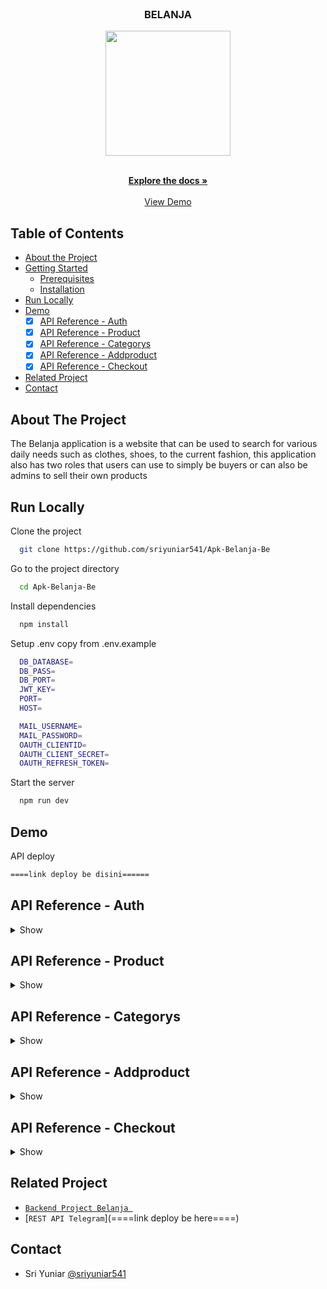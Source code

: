<br />
<p align="center">

  <h3 align="center">BELANJA</h3>
  <p align="center">
    <image align="center" width="200" src='https://res.cloudinary.com/dxrsjyu6o/image/upload/v1675087904/belanja/Group_1159_1_rhys0v.png' />
  </p>

  <p align="center">
    <br />
    <a href="https://github.com/sriyuniar541/Apk-Belanja-Be"><strong>Explore the docs »</strong></a>
    <br />
    <br />
    <a href="======link deploy be disini======">View Demo</a>
  </p>
</p>



## Table of Contents

* [About the Project](#about-the-project)
* [Getting Started](#getting-started)
  * [Prerequisites](#prerequisites)
  * [Installation](#installation)
* [Run Locally](https://github.com/sriyuniar541/Apk-Belanja-Be/edit/master/README.md#run-locally)
* [Demo](https://github.com/sriyuniar541/Apk-Belanja-Be/edit/master/README.md#demo)
  *  [x] [API Reference - Auth](#api-reference---auth)
  *  [x] [API Reference - Product](#api-reference---product)
  *  [x] [API Reference - Categorys](#api-reference---categorys)
  *  [x] [API Reference - Addproduct](#api-reference---addproduct)
  *  [x] [API Reference - Checkout](#api-reference---checkout)
* [Related Project](#related-project)
* [Contact](#contact)

## About The Project

The Belanja application is a website that can be used to search for various daily needs such as clothes, shoes, to the current fashion, this application also has two roles that users can use to simply be buyers or can also be admins to sell their own products

## Run Locally

Clone the project

```bash
  git clone https://github.com/sriyuniar541/Apk-Belanja-Be
```

Go to the project directory

```bash
  cd Apk-Belanja-Be
```

Install dependencies

```bash
  npm install
```

Setup .env copy from .env.example

```bash
  DB_DATABASE=
  DB_PASS=
  DB_PORT=
  JWT_KEY=
  PORT=
  HOST=

  MAIL_USERNAME=
  MAIL_PASSWORD=
  OAUTH_CLIENTID=
  OAUTH_CLIENT_SECRET=
  OAUTH_REFRESH_TOKEN=
```

Start the server

```bash
  npm run dev
```

## Demo

API deploy 

```bash
====link deploy be disini======
```

## API Reference - Auth

<details>
<summary>Show</summary>
<br>

#### Register Toko(Admin)

```
  POST /users/register/toko
```

Field body form

| Field      | Type     | Description                     |
| :--------- | :------- | :------------------------------ |
| `email` | `string` | **Required**. with format email          |
| `fullname`    | `string` | **Required**. fullname |
| `password`    | `string` | **Required**. password |
| `role` | `string` | **Required**. role          |

Response 200

```json
{
  "success": true,
  "statusCode": 200,
  "data": {
    "otp": "069973"
  },
  "message": "register success please check your email to verif"
}
```

#### Register Custommer

```
  POST /users/register/cust
```

Field body form

| Field      | Type     | Description                     |
| :--------- | :------- | :------------------------------ |
| `email` | `string` | **Required**. with format email          |
| `fullname`    | `string` | **Required**. fullname |
| `password`    | `string` | **Required**. password |
| `role` | `string` | **Required**. role          |

Response 200

```json
{
  "success": true,
  "statusCode": 200,
  "data": {
    "otp": "010112"
  },
  "message": "register success please check your email to verif"
}
```

#### Login

```
  POST /users/login
```

Field body form

| Field      | Type     | Description                     |
| :--------- | :------- | :------------------------------ |
| `email`    | `string` | **Required**. with format email |
| `password` | `string` | **Required**. password          |

Response 200

```json
{
  "success": true,
  "statusCode": 200,
  "data": {
    "id": "d73e8a2a-3e66-4f61-b5a5-f80681d7aa0e",
    "email": "sriyuniar866@gmail.com",
    "fullname": "sulistiyawati",
    "role": "toko",
    "adress": "null",
    "photo": "null",
    "gender": "null", 
    "phonenumber": "null",
    "token": "eyJhbGciOiJIUzI1NiIsInR5cCI6IkpXVCJ9.eyJpZCI6ImQ3M2U4YTJhLTNlNjYtNGY2MS1iNWE1LWY4MDY4MWQ3YWEwZSIsImVtYWlsIjoic3JpeXVuaWFyODY2QGdtYWlsLmNvbSIsInJvbGUiOiJ0b2tvIiwiaWF0IjoxNjc1MTI2MTY5LCJleHAiOjE2NzUxMjk3Njl9.hk5BFLO2A8RyeBWP_C8-uGaVHTGHsYF5UT_0QJyt4xk"
  },
  "message": "login succes"
}
```

#### Verification

```
  POST /users/email/otp
```

Field body form

| Field      | Type     | Description                     |
| :--------- | :------- | :------------------------------ |
| `email`    | `string` | **Required**. with format email |
| `otp` | `string` | **Required**. otp          |

Response 200

```json
{
  "success": true,
  "statusCode": 200,
  "data": {},
  "message": "email succes"
}
```

#### Edit profile

```
  PUT /users/:id
```

Field auth

| Field    | Type     | Description                             |
| :------- | :------- | :-------------------------------------- |
| `bearer` | `string` | **Required**. token from response login |

Field body form


| Field      | Type     | Description            |
| :--------- | :------- | :--------------------- |
| `email` | `string` | **Required**. with format email |
| `fullname`     | `string` | **Required**. fullname     |
| `adress`    | `file`   | **Required**. adress    |
| `photo`    | `file`   | **Required**. photo    |
| `gender`    | `file`   | **Required**. gender    |
| `phoneNumber`    | `file`   | **Required**. phoneNumber    |


Response 200

```json
{
  "success": true,
  "statusCode": 200,
  "data": [],
  "message": "update user success"
}
```


#### Get profile By Id

```
  GET /users/get/:id
```

Field auth

| Field    | Type     | Description                             |
| :------- | :------- | :-------------------------------------- |
| `bearer` | `string` | **Required**. token from response login |

Response 200

```json
{
  "success": true,
  "statusCode": 200,
  "data": [
    {
      "id": "d73e8a2a-3e66-4f61-b5a5-f80681d7aa0e",
      "email": "sriyuniar866@gmail.com",
      "password": "$2a$10$bmsk0algTYXSfnvROlON2ekrfeX8EnjrISN8NbuLGUeD2VYxEAhV6",
      "fullname": "sri yuniar",
      "role": "toko",
      "adress": "Ambon-Maluku",
      "photo": "http://localhost:4000/img/photo-1675742627709.png",
      "gender": "perempuan",
      "phonenumber": "undefined",
      "verif": 1,
      "otp": 980052
    }
  ],
  "message": "get user success"
}
```
</details>

## API Reference - Product

<details>
<summary>Show</summary>
<br>

#### Get All Product

```
  Get /product
```

Response 200

```json
{
  "success": true,
  "statusCode": 200,
  "data": [
    {
      "id": 34,
      "name": "Baju-2",
      "stock": 2,
      "price": 26000,
      "categorys": "t_shirt",
      "photo": "http://localhost:4000/img/photo-1669073493825.jpg",
      "active": 1
    },
    {
      "id": 35,
      "name": "Baju-3",
      "stock": 2,
      "price": 26000,
      "categorys": "t_shirt",
      "photo": "http://localhost:4000/img/photo-1669623973940.jpg",
      "active": 1
    },
    {
      "id": 64,
      "name": "baju biru",
      "stock": 9,
      "price": 30000,
      "categorys": "t_shirt",
      "photo": "http://localhost:4000/img/photo-1673942112517.png",
      "active": 1
    },
    {
      "id": 65,
      "name": "baju dua",
      "stock": 7,
      "price": 30000,
      "categorys": "t_shirt",
      "photo": "http://localhost:4000/img/photo-1674466196779.png",
      "active": 1
    },
    {
      "id": 57,
      "name": "baju kulit",
      "stock": 9,
      "price": 30000,
      "categorys": "t_shirt",
      "photo": "http://localhost:4000/img/photo-1673856734730.png",
      "active": 1
    },
    {
      "id": 58,
      "name": "baju musim dingin",
      "stock": 9,
      "price": 30000,
      "categorys": "t_shirt",
      "photo": "http://localhost:4000/img/photo-1674289082157.png",
      "active": 1
    },
    {
      "id": 47,
      "name": "baju tes",
      "stock": 4,
      "price": 2900,
      "categorys": "t_shirt",
      "photo": "http://localhost:4000/img/photo-1673107016791.jpg",
      "active": 1
    },
    {
      "id": 62,
      "name": "baju tes aja",
      "stock": 10,
      "price": 35000,
      "categorys": "t_shirt",
      "photo": "http://localhost:4000/img/photo-1673980498544.png",
      "active": 1
    },
    {
      "id": 67,
      "name": "baju tes baru",
      "stock": 4,
      "price": 35000,
      "categorys": "t_shirt",
      "photo": "http://localhost:4000/img/photo-1674099949882.png",
      "active": 1
    },
    {
      "id": 69,
      "name": "baju tes jual",
      "stock": 9,
      "price": 29000,
      "categorys": "t_shirt",
      "photo": "http://localhost:4000/img/photo-1674347325879.png",
      "active": 1
    },
    {
      "id": 60,
      "name": "Bandung Tas",
      "stock": 9,
      "price": 2900,
      "categorys": "tas",
      "photo": "http://localhost:4000/img/photo-1674368321326.png",
      "active": 1
    },
    {
      "id": 43,
      "name": "celana-1",
      "stock": 3,
      "price": 25000,
      "categorys": "short",
      "photo": "http://localhost:4000/img/photo-1669301795815.jpg",
      "active": 1
    },
    {
      "id": 44,
      "name": "celana-panjang-1",
      "stock": 3,
      "price": 25000,
      "categorys": "pants",
      "photo": "http://localhost:4000/img/photo-1669218944539.jpg",
      "active": 1
    },
    {
      "id": 45,
      "name": "celana-panjang-2",
      "stock": 3,
      "price": 25000,
      "categorys": "pants",
      "photo": "http://localhost:4000/img/photo-1669830459177.jpg",
      "active": 1
    },
    {
      "id": 56,
      "name": "celana baru luar biasa",
      "stock": 4,
      "price": 26000,
      "categorys": "pants",
      "photo": "http://localhost:4000/img/photo-1673733986107.jpg",
      "active": 1
    },
    {
      "id": 36,
      "name": "jacket-1",
      "stock": 3,
      "price": 25000,
      "categorys": "jacket",
      "photo": "http://localhost:4000/img/photo-1669527361734.jpg",
      "active": 1
    },
    {
      "id": 37,
      "name": "jacket-2",
      "stock": 3,
      "price": 25000,
      "categorys": "jacket",
      "photo": "http://localhost:4000/img/photo-1669723477379.jpg",
      "active": 1
    },
    {
      "id": 38,
      "name": "jacket-3",
      "stock": 3,
      "price": 25000,
      "categorys": "jacket",
      "photo": "http://localhost:4000/img/photo-1669824207812.jpg",
      "active": 1
    },
    {
      "id": 39,
      "name": "jacket-4",
      "stock": 3,
      "price": 25000,
      "categorys": "jacket",
      "photo": "http://localhost:4000/img/photo-1669728728302.jpg",
      "active": 1
    },
    {
      "id": 40,
      "name": "sepatu-1",
      "stock": 3,
      "price": 25000,
      "categorys": "soes",
      "photo": "http://localhost:4000/img/photo-1669806080398.png",
      "active": 1
    }
  ],
  "message": "get data success"
}
```

#### Get Product By Id

```
  GET /product/:id
```

Response 200

```json
{
  "success": true,
  "statusCode": 200,
  "data": [
    {
      "id": 34,
      "name": "Baju-2",
      "stock": 2,
      "price": 26000,
      "categorys_id": 1,
      "photo": "http://localhost:4000/img/photo-1669073493825.jpg"
    }
  ],
  "message": "get data success"
}
```

#### Get Product By User_Id
```
  GET /product/user
```
Field auth

| Field   | Type     | Description                            |
| :------ | :------- | :------------------------------------- |
| `bearer` | `string` | **Required**. token from response login        |

Field body params

| Field      | Type     | Description            |
| :--------- | :------- | :--------------------- |
| `id`     | `string` | **Required**. id from req.payload   |

Response 200

```json
{
  "success": true,
  "statusCode": 200,
  "data": [
    {
      "id": 34,
      "name": "Baju-2",
      "stock": 2,
      "price": 26000,
      "categorys_id": 1,
      "photo": "http://localhost:4000/img/photo-1669073493825.jpg"
    }
  ],
  "message": "get data success"
} 
```
#### Delete Product 
```
  DELETE /product/:id
```
Field auth

| Field   | Type     | Description                            |
| :------ | :------- | :------------------------------------- |
| `bearer` | `string` | **Required**. token from response login        |

Field body params

| Field      | Type     | Description            |
| :--------- | :------- | :--------------------- |
| `id`     | `string` | **Required**. id from req.params   |

Response 200

```json
{
  "success": true,
  "statusCode": 200,
  "data": [],
  "message": "delete data sukses"
}   
```

#### Update product 

```
  PUT /product/:id
```
Field auth

| Field   | Type     | Description                            |
| :------ | :------- | :------------------------------------- |
| `bearer` | `string` | **Required**. token from response login        |

Field body form

| Field      | Type     | Description            |
| :--------- | :------- | :--------------------- |
| `name`     | `string` | **Required**. name    |
| `stock`     | `integer` | **Required**. stock    |
| `price`     | `integer` | **Required**. price    |
| `categorys_id`     | `string` | **Required**. categorys_id    |
| `photo`     | `string` | **Required**. photo    |


Response 200

```json
{
  "success": true,
  "statusCode": 200,
  "data": [],
  "message": "insert data sukses"
}  
```

#### Insert Product

```
  POST /product
```

Field auth

| Field   | Type     | Description                            |
| :------ | :------- | :------------------------------------- |
| `bearer` | `string` | **Required**. token from response login        |

Field body form

| Field      | Type     | Description            |
| :--------- | :------- | :--------------------- |
| `name`     | `string` | **Required**. name    |
| `stock`     | `integer` | **Required**. stock    |
| `price`     | `integer` | **Required**. price    |
| `categorys_id`     | `string` | **Required**. categorys_id    |
| `photo`     | `string` | **Required**. photo    |


Response 200

```json
{
  "success": true,
  "statusCode": 200,
  "data": [],
  "message": "delete data sukses"
}  
```

#### Update status non active Product

```
  PUT /product/notActive/:id
```

Field auth

| Field   | Type     | Description                            |
| :------ | :------- | :------------------------------------- |
| `bearer` | `string` | **Required**. token from response login        |

Field body form

| Field      | Type     | Description            |
| :--------- | :------- | :--------------------- |
| `id`     | `string` | **Required**. id from req.params    |



Response 200

```json
{
  "success": true,
  "statusCode": 200,
  "data": [],
  "message": "update data sukses"
}
```

#### Update status active Product

```
  PUT /product/active/:id
```

Field auth

| Field   | Type     | Description                            |
| :------ | :------- | :------------------------------------- |
| `bearer` | `string` | **Required**. token from response login        |

Field body form

| Field      | Type     | Description            |
| :--------- | :------- | :--------------------- |
| `id`     | `string` | **Required**. id from req.params    |



Response 200

```json
{
  "success": true,
  "statusCode": 200,
  "data": [],
  "message": "update data sukses"
}
```

</details>

## API Reference - Categorys

<details>
<summary>Show</summary>
<br>

#### Insert Categorys

```
  POST /categorys
```
Field auth

| Field    | Type     | Description                             |
| :------- | :------- | :-------------------------------------- |
| `bearer` | `string` | **Required**. token from response login |

Field body form

| Field      | Type     | Description            |
| :--------- | :------- | :--------------------- |
| `categorys`     | `string` | **Required**. categorys    |

Response 200

```json
{
  "success": true,
  "statusCode": 200,
  "data": [],
  "message": "insert data sukses"
}
```

#### Get all categorys

```
  GET /categorys
```
Response 200

```json
{
  "success": true,
  "statusCode": 200,
  "data": [
    {
      "id": 39,
      "categorys": "kaos"
    },
    {
      "id": 38,
      "categorys": "tes category satu"
    },
    {
      "id": 31,
      "categorys": "tas"
    },
    {
      "id": 5,
      "categorys": "pants"
    },
    {
      "id": 4,
      "categorys": "short"
    },
    {
      "id": 3,
      "categorys": "jacket"
    },
    {
      "id": 2,
      "categorys": "soes"
    },
    {
      "id": 1,
      "categorys": "t_shirt"
    }
  ],
  "message": "get data sukses"
}
```

#### Update category

```
  PUT /categorys/:id
```
Field auth

| Field   | Type     | Description                            |
| :------ | :------- | :------------------------------------- |
| `bearer` | `string` | **Required**. token from response login        |

Field body params

| Field      | Type     | Description            |
| :--------- | :------- | :--------------------- |
| `id`     | `string` | **Required**. id from categorys    |

Response 200

```json
{
  "success": true,
  "statusCode": 200,
  "data": [],
  "message": "update data sukses"
}
```

#### Delete category

```
  DELETE /categorys/:id
```
Field auth

| Field   | Type     | Description                            |
| :------ | :------- | :------------------------------------- |
| `bearer` | `string` | **Required**. token from response login        |

Field body params

| Field      | Type     | Description            |
| :--------- | :------- | :--------------------- |
| `id`     | `string` | **Required**. id from categorys    |

Response 200

```json
{
  "success": true,
  "statusCode": 200,
  "data": [],
  "message": "delete data sukses"
}
```

</details>



## API Reference - Addproduct

<details>
<summary>Show</summary>
<br>

#### Insert AddProduct

```
  POST /addProduct
```
Field auth

| Field    | Type     | Description                             |
| :------- | :------- | :-------------------------------------- |
| `bearer` | `string` | **Required**. token from response login |

Field body form

| Field      | Type     | Description            |
| :--------- | :------- | :--------------------- |
| `products_id`     | `string` | **Required**. products_id    |
| `categorys_id`     | `string` | **Required**. categorys_id    |
| `user_id`     | `string` | **Required**. from req.payload.id    |
| `count`     | `string` | **Required**. count    |

Response 200   

```json
{
  "success": true,
  "statusCode": 200,
  "data": [],
  "message": "insert data sukses"
}
```

#### Get All AddProduct 

```
  GET /addProduct/All
```

Response 200

```json
{
  "success": true,
  "statusCode": 200,
  "data": [
    {
      "id": "8ff84b9e-9e90-46f9-bced-8e1b1ca596ee",
      "products_id": 38,
      "products_name": "jacket-3",
      "products_photo": "http://localhost:4000/img/photo-1669824207812.jpg",
      "products_price": 25000,
      "products_stock": 3,
      "users_toko": "0cf2484e-5638-41d9-887b-1eab61a9518d",
      "categorys": "jacket",
      "categorys_id": 3,
      "user_id": "f9635313-ef6a-4a32-8c99-1ac1d8361a76",
      "user_name": "siti nur",
      "count": 1,
      "status": 1
    },
    {
      "id": "42339235-9aef-402a-b05b-87860fa96189",
      "products_id": 65,
      "products_name": "baju dua",
      "products_photo": "http://localhost:4000/img/photo-1674466196779.png",
      "products_price": 30000,
      "products_stock": 7,
      "users_toko": "8d94ddc6-c777-42f7-a795-8df67323c524",
      "categorys": "t_shirt",
      "categorys_id": 1,
      "user_id": "f9635313-ef6a-4a32-8c99-1ac1d8361a76",
      "user_name": "siti nur",
      "count": 1,
      "status": 1
    },
    {
      "id": "abffebd7-d464-473c-aadd-81468490e290",
      "products_id": 65,
      "products_name": "baju dua",
      "products_photo": "http://localhost:4000/img/photo-1674466196779.png",
      "products_price": 30000,
      "products_stock": 7,
      "users_toko": "8d94ddc6-c777-42f7-a795-8df67323c524",
      "categorys": "t_shirt",
      "categorys_id": 1,
      "user_id": "f9635313-ef6a-4a32-8c99-1ac1d8361a76",
      "user_name": "siti nur",
      "count": 1,
      "status": 1
    },
   

    {
      "id": "562bb75e-03c8-4fe4-95c1-e54afaa25720",
      "products_id": 34,
      "products_name": "Baju-2",
      "products_photo": "http://localhost:4000/img/photo-1669073493825.jpg",
      "products_price": 26000,
      "products_stock": 2,
      "users_toko": null,
      "categorys": "t_shirt",
      "categorys_id": 1,
      "user_id": "f68e2eab-7c88-4c58-bd4f-1972b01f47a1",
      "user_name": "yuyun",
      "count": 1,
      "status": 0
    }
  ],
  "message": "get data success"
}
```

#### Get Addproduct By Id

```
  GET /addProduct/:id
```
Field auth

| Field   | Type     | Description                            |
| :------ | :------- | :------------------------------------- |
| `bearer` | `string` | **Required**. token from response login        |

Field body params

| Field      | Type     | Description            |
| :--------- | :------- | :--------------------- |
| `id`     | `string` | **Required**. id from req.params.id    |

Response 200

```json
{
  "success": true,
  "statusCode": 200,
  "data": [
    {
      "id": "42339235-9aef-402a-b05b-87860fa96189",
      "products_id": 65,
      "products_name": "baju dua",
      "products_photo": "http://localhost:4000/img/photo-1674466196779.png",
      "products_price": 30000,
      "products_stock": 7,
      "users_toko": "8d94ddc6-c777-42f7-a795-8df67323c524",
      "categorys": "t_shirt",
      "categorys_id": 1,
      "user_id": "f9635313-ef6a-4a32-8c99-1ac1d8361a76",
      "user_name": "siti nur",
      "count": 1,
      "status": 1
    }
  ],
  "message": "get data success"
}
```

#### Get Order 

```
  GET /addProduct/order
```
Field auth

| Field   | Type     | Description                            |
| :------ | :------- | :------------------------------------- |
| `bearer` | `string` | **Required**. token from response login        |

Field body params

| Field      | Type     | Description            |
| :--------- | :------- | :--------------------- |
| `search`     | `string` | **Required**. search by products.users_id    |

Response 200

```json
{
  "success": true,
  "statusCode": 200,
  "data": [
    {
      "id": "9e932e63-2fd9-4272-ae54-c52e7685afe5",
      "products_id": 62,
      "products_name": "baju tes aja",
      "products_photo": "http://localhost:4000/img/photo-1673980498544.png",
      "products_price": 35000,
      "products_stock": 10,
      "categorys": "t_shirt",
      "categorys_id": 1,
      "user_id": "5b2d5d1a-5b69-4ce8-91b6-f3e5a6a795bd",
      "user_name": "sulis",
      "users_toko": "b2ba8c32-8567-4b02-92c1-d26f9f7c11f9",
      "count": 1,
      "statusorder": null,
      "status": 1
    },
    {
      "id": "27c05e8b-cce9-4e69-8ccf-626604f8e371",
      "products_id": 64,
      "products_name": "baju biru",
      "products_photo": "http://localhost:4000/img/photo-1673942112517.png",
      "products_price": 30000,
      "products_stock": 9,
      "categorys": "t_shirt",
      "categorys_id": 1,
      "user_id": "5b2d5d1a-5b69-4ce8-91b6-f3e5a6a795bd",
      "user_name": "sulis",
      "users_toko": "b2ba8c32-8567-4b02-92c1-d26f9f7c11f9",
      "count": 1,
      "statusorder": null,
      "status": 1
    },
    {
      "id": "4b14f451-b52d-419b-92ad-72aa54151ebd",
      "products_id": 62,
      "products_name": "baju tes aja",
      "products_photo": "http://localhost:4000/img/photo-1673980498544.png",
      "products_price": 35000,
      "products_stock": 10,
      "categorys": "t_shirt",
      "categorys_id": 1,
      "user_id": "ec82897f-cd8e-41e7-8318-bd6f09778375",
      "user_name": "sri y",
      "users_toko": "b2ba8c32-8567-4b02-92c1-d26f9f7c11f9",
      "count": 1,
      "statusorder": "Delivery",
      "status": 1
    },
    {
      "id": "97f29395-06a6-4019-8c35-c5a78540a1fa",
      "products_id": 64,
      "products_name": "baju biru",
      "products_photo": "http://localhost:4000/img/photo-1673942112517.png",
      "products_price": 30000,
      "products_stock": 9,
      "categorys": "t_shirt",
      "categorys_id": 1,
      "user_id": "2c5ae3a8-b1b3-4652-9bcd-efbbe26f71cd",
      "user_name": "sri costummer 1",
      "users_toko": "b2ba8c32-8567-4b02-92c1-d26f9f7c11f9",
      "count": 1,
      "statusorder": null,
      "status": 1
    }
  ],
  "message": "get data success"
}
```

#### Update status addProduct 

```
  PUT /addProduct/updateStatus
```

Field auth

| Field   | Type     | Description                            |
| :------ | :------- | :------------------------------------- |
| `bearer` | `string` | **Required**. token from response login        |

Response 200

```json
{
  "success": true,
  "statusCode": 200,
  "data": [],
  "message": "update data sukses"
}
```

#### Update status updateDelevery

```
  PUT /addProduct/updateDelevery/:id
```

Field auth

| Field   | Type     | Description                            |
| :------ | :------- | :------------------------------------- |
| `bearer` | `string` | **Required**. token from response login        |

Field body params

| Field      | Type     | Description            |
| :--------- | :------- | :--------------------- |
| `id`     | `string` | **Required**. id from req.params.id    |

Response 200

```json
{
  "success": true,
  "statusCode": 200,
  "data": [],
  "message": "update data sukses"
}
```

#### Delete addProduct

```
  DELETE /addProduct/:id
```

Field auth

| Field   | Type     | Description                            |
| :------ | :------- | :------------------------------------- |
| `bearer` | `string` | **Required**. token from response login        |

Field body params

| Field   | Type     | Description                            |
| :------ | :------- | :------------------------------------- |
| `id` | `string` | **Required**. id from req.prams.id        |

Response 200

```json
{
  "success": true,
  "statusCode": 200,
  "data": [],
  "message": "delete data sukses"
}
```
</details>


## API Reference - Checkout

<details>
<summary>Show</summary>
<br>

#### Get Checkout By User_Id

```
  GET /checkout
```
Field auth

| Field    | Type     | Description                             |
| :------- | :------- | :-------------------------------------- |
| `bearer` | `string` | **Required**. token from response login |

Response 200

```json
{
  "success": true,
  "statusCode": 200,
  "data": [
    {
      "id": "f20b3e5b-977f-45e9-b167-55dca178301a",
      "products_id": 36,
      "products_name": "jacket-1",
      "products_photo": "http://localhost:4000/img/photo-1669527361734.jpg",
      "products_price": 25000,
      "products_stock": 3,
      "user_idtoko": "0cf2484e-5638-41d9-887b-1eab61a9518d",
      "categorys": "t_shirt",
      "user_id": "b2b1a7f1-51d2-4945-8c69-00ea3567e0ad",
      "user_name": "sri yuniar",
      "statuspayment": 0,
      "count": 1,
      "status": null
    },
    {
      "id": "f70a588d-9347-480d-8349-f00b70b96234",
      "products_id": 45,
      "products_name": "celana-panjang-2",
      "products_photo": "http://localhost:4000/img/photo-1669830459177.jpg",
      "products_price": 25000,
      "products_stock": 3,
      "user_idtoko": null,
      "categorys": "pants",
      "user_id": "b2b1a7f1-51d2-4945-8c69-00ea3567e0ad",
      "user_name": "sri yuniar",
      "statuspayment": 0,
      "count": 1,
      "status": null
    }
  ],
  "message": "get data success"
}
```

#### Update Status Payment

```
  PUT /payment/:user_id
```

Field auth

| Field   | Type     | Description                            |
| :------ | :------- | :------------------------------------- |
| `bearer` | `string` | **Required**. token from response login        |

Field body params

| Field   | Type     | Description                            |
| :------ | :------- | :------------------------------------- |
| `user_id` | `string` | **Required**. user_id from req.prams.user_id        |

Response 200

```json
{
  "success": true,
  "statusCode": 200,
  "data": [],
  "message": "update data sukses"
}
```

</details>


## Related Project
* [`Backend Project Belanja `](https://github.com/sriyuniar541/Apk-Belanja-Be)
* [`REST API Telegram`](====link deploy be here====)

## Contact
  * Sri Yuniar [@sriyuniar541](https://github.com/sriyuniar541)

